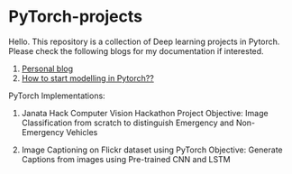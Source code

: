 # PyTorch-projects

Hello. This repository is a collection of Deep learning projects in Pytorch. Please check the following blogs for my documentation if interested.

1) [Personal blog](https://krithikajayaraman.github.io/blog/posts/day1.html)
2) [How to start modelling in Pytorch??](https://medium.com/@connect.krithi/how-do-start-modelling-in-pytorch-361847ae1ff9)


PyTorch Implementations:
1) Janata Hack Computer Vision Hackathon Project 
Objective: Image Classification from scratch to distinguish Emergency and Non-Emergency Vehicles 

2) Image Captioning on Flickr dataset using PyTorch
Objective: Generate Captions from images using Pre-trained CNN and LSTM
